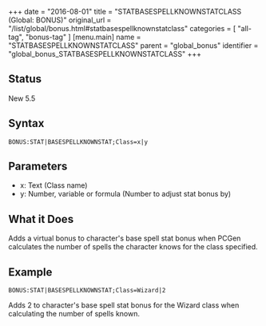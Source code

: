 +++
date = "2016-08-01"
title = "STATBASESPELLKNOWNSTATCLASS (Global: BONUS)"
original_url = "/list/global/bonus.html#statbasespellknownstatclass"
categories = [ "all-tag", "bonus-tag" ]
[menu.main]
    name = "STATBASESPELLKNOWNSTATCLASS"
    parent = "global_bonus"
    identifier = "global_bonus_STATBASESPELLKNOWNSTATCLASS"
+++

## Status

New 5.5

## Syntax

`BONUS:STAT|BASESPELLKNOWNSTAT;Class=x|y`

## Parameters

-   x: Text (Class name)
-   y: Number, variable or formula (Number to adjust
    stat bonus by)



What it Does
------------

Adds a virtual bonus to character's base spell stat bonus when PCGen
calculates the number of spells the character knows for the class
specified.

Example
-------

`BONUS:STAT|BASESPELLKNOWNSTAT;Class=Wizard|2`

Adds 2 to character's base spell stat bonus for the Wizard class when
calculating the number of spells known.

